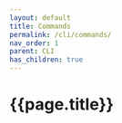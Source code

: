 ```yaml
---
layout: default
title: Commands
permalink: /cli/commands/
nav_order: 1
parent: CLI
has_children: true
---
```


# {{page.title}}